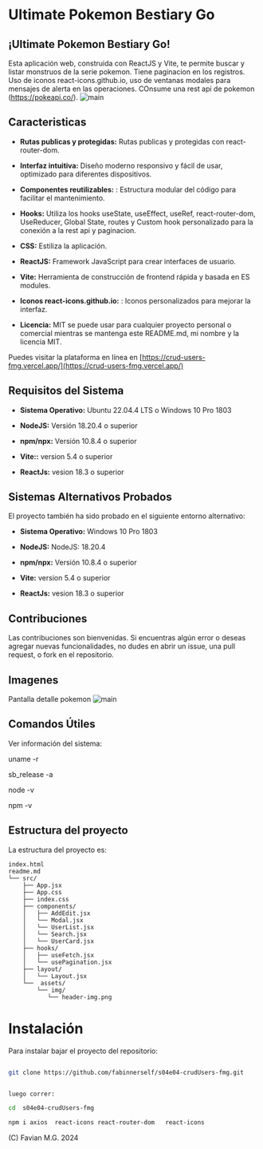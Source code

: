 # Ultimate Pokemon Bestiary Go 

## ¡Ultimate Pokemon Bestiary Go!

Esta aplicación web, construida con ReactJS y Vite, te permite buscar y listar monstruos de la serie pokemon. Tiene paginacion en los registros. Uso de iconos react-icons.github.io, uso de ventanas modales para mensajes de alerta en las operaciones. COnsume una rest api de pokemon (https://pokeapi.co/).
![main](crud-user-main.png)


## Caracteristicas

- **Rutas publicas y protegidas:** Rutas publicas y protegidas con react-router-dom.

- **Interfaz intuitiva:** Diseño moderno responsivo y fácil de usar, optimizado para diferentes dispositivos.

- **Componentes reutilizables:** : Estructura modular del código para facilitar el mantenimiento.

- **Hooks:** Utiliza los hooks useState, useEffect, useRef, react-router-dom, UseReducer, Global State, routes y Custom hook personalizado para la conexión a la rest api y paginacion. 

- **CSS:**  Estiliza la aplicación. 

- **ReactJS:**  Framework JavaScript para crear interfaces de usuario. 

- **Vite:**  Herramienta de construcción de frontend rápida y basada en ES modules. 

- **Iconos react-icons.github.io:** : Iconos personalizados para mejorar la interfaz.

- **Licencia:**  MIT se puede usar para cualquier proyecto personal o comercial mientras se mantenga este README.md, mi nombre y la licencia MIT.
 
Puedes visitar la plataforma en línea en [https://crud-users-fmg.vercel.app/](https://crud-users-fmg.vercel.app/)

## Requisitos del Sistema

- **Sistema Operativo:** Ubuntu 22.04.4 LTS o Windows 10 Pro 1803 

- **NodeJS:** Versión 18.20.4 o superior 

- **npm/npx:** Versión 10.8.4 o superior 

- **Vite::** version 5.4 o superior 

- **ReactJs:** vesion 18.3 o superior 
    
## Sistemas Alternativos Probados

El proyecto también ha sido probado en el siguiente entorno alternativo:

- **Sistema Operativo:** Windows 10 Pro 1803

- **NodeJS:** NodeJS: 18.20.4

- **npm/npx:** Versión 10.8.4 o superior 

- **Vite:** version 5.4 o superior 

- **ReactJs:** vesion 18.3 o superior 

## Contribuciones
Las contribuciones son bienvenidas. Si encuentras algún error o deseas agregar nuevas funcionalidades, no dudes en abrir un issue, una pull  request, o fork en el repositorio.

## Imagenes

Pantalla  detalle pokemon ![main](crud.png)

## Comandos Útiles

Ver información del sistema:

uname -r

sb_release -a

node -v

npm -v

## Estructura del proyecto

La estructura del proyecto es:
```
index.html
readme.md
└── src/
    ├── App.jsx
    ├── App.css
    ├── index.css
    ├── components/
    │   ├── AddEdit.jsx
    │   └── Modal.jsx
    │   └── UserList.jsx
    │   └── Search.jsx
    │   └── UserCard.jsx
    ├── hooks/
    │   ├── useFetch.jsx
    │   └── usePagination.jsx
    ├── layout/        
    │   └── Layout.jsx
    └──  assets/
        └── img/
           └── header-img.png

```
# Instalación

Para instalar bajar el proyecto del repositorio:

```bash

git clone https://github.com/fabinnerself/s04e04-crudUsers-fmg.git
```

```bash

luego correr:

cd  s04e04-crudUsers-fmg

npm i axios  react-icons react-router-dom   react-icons
```

(C) Favian M.G. 2024 
